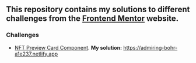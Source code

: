 ## This repository contains my solutions to different challenges from the [Frontend Mentor](https://www.frontendmentor.io/home) website.

### Challenges

- [NFT Preview Card Component](https://www.frontendmentor.io/challenges/nft-preview-card-component-SbdUL_w0U/hub/flexbox-media-queries-45Q-P1f6m). 
  **My solution:** https://admiring-bohr-a1e237.netlify.app
